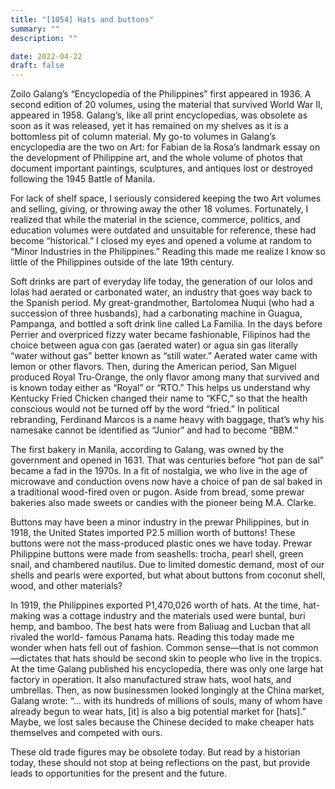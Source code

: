 ```yaml
---
title: "[1054] Hats and buttons"
summary: ""
description: ""

date: 2022-04-22
draft: false
---
```


Zoilo Galang’s “Encyclopedia of the Philippines” first appeared in 1936. A second edition of 20 volumes, using the material that survived World War II, appeared in 1958. Galang’s, like all print encyclopedias, was obsolete as soon as it was released, yet it has remained on my shelves as it is a bottomless pit of column material. My go-to volumes in Galang’s encyclopedia are the two on Art: for Fabian de la Rosa’s landmark essay on the development of Philippine art, and the whole volume of photos that document important paintings, sculptures, and antiques lost or destroyed following the 1945 Battle of Manila.

For lack of shelf space, I seriously considered keeping the two Art volumes and selling, giving, or throwing away the other 18 volumes. Fortunately, I realized that while the material in the science, commerce, politics, and education volumes were outdated and unsuitable for reference, these had become “historical.” I closed my eyes and opened a volume at random to “Minor Industries in the Philippines.” Reading this made me realize I know so little of the Philippines outside of the late 19th century.

Soft drinks are part of everyday life today, the generation of our lolos and lolas had aerated or carbonated water, an industry that goes way back to the Spanish period. My great-grandmother, Bartolomea Nuqui (who had a succession of three husbands), had a carbonating machine in Guagua, Pampanga, and bottled a soft drink line called La Familia. In the days before Perrier and overpriced fizzy water became fashionable, Filipinos had the choice between agua con gas (aerated water) or agua sin gas literally “water without gas” better known as “still water.” Aerated water came with lemon or other flavors. Then, during the American period, San Miguel produced Royal Tru-Orange, the only flavor among many that survived and is known today either as “Royal” or “RTO.” This helps us understand why Kentucky Fried Chicken changed their name to “KFC,” so that the health conscious would not be turned off by the word “fried.” In political rebranding, Ferdinand Marcos is a name heavy with baggage, that’s why his namesake cannot be identified as “Junior” and had to become “BBM.”

The first bakery in Manila, according to Galang, was owned by the government and opened in 1631. That was centuries before “hot pan de sal” became a fad in the 1970s. In a fit of nostalgia, we who live in the age of microwave and conduction ovens now have a choice of pan de sal baked in a traditional wood-fired oven or pugon. Aside from bread, some prewar bakeries also made sweets or candies with the pioneer being M.A. Clarke.

Buttons may have been a minor industry in the prewar Philippines, but in 1918, the United States imported P2.5 million worth of buttons! These buttons were not the mass-produced plastic ones we have today. Prewar Philippine buttons were made from seashells: trocha, pearl shell, green snail, and chambered nautilus. Due to limited domestic demand, most of our shells and pearls were exported, but what about buttons from coconut shell, wood, and other materials?

In 1919, the Philippines exported P1,470,026 worth of hats. At the time, hat-making was a cottage industry and the materials used were buntal, buri hemp, and bamboo. The best hats were from Baliuag and Lucban that all rivaled the world- famous Panama hats. Reading this today made me wonder when hats fell out of fashion. Common sense—that is not common—dictates that hats should be second skin to people who live in the tropics. At the time Galang published his encyclopedia, there was only one large hat factory in operation. It also manufactured straw hats, wool hats, and umbrellas. Then, as now businessmen looked longingly at the China market, Galang wrote: “… with its hundreds of millions of souls, many of whom have already begun to wear hats, [it] is also a big potential market for [hats].” Maybe, we lost sales because the Chinese decided to make cheaper hats themselves and competed with ours.

These old trade figures may be obsolete today. But read by a historian today, these should not stop at being reflections on the past, but provide leads to opportunities for the present and the future.
